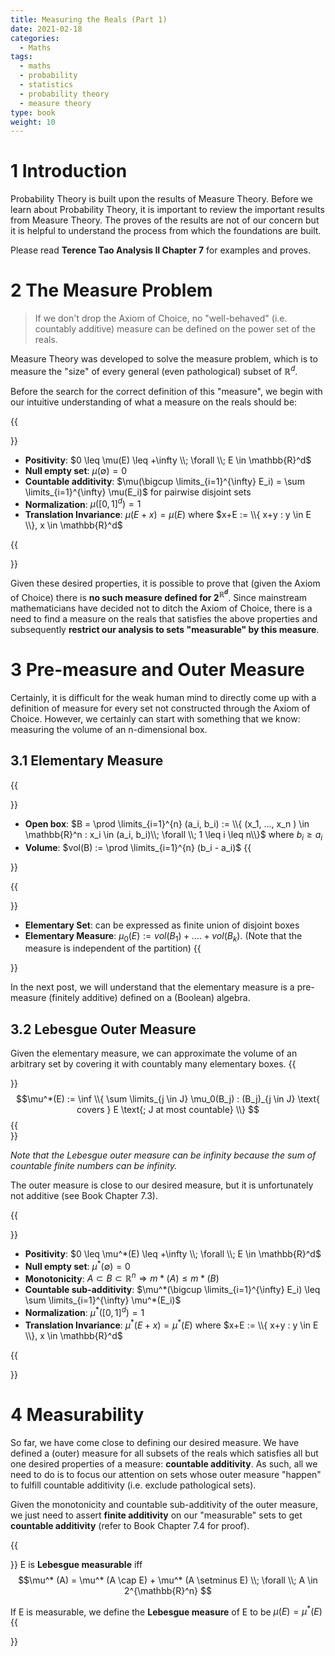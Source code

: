 ```yaml
---
title: Measuring the Reals (Part 1)
date: 2021-02-18
categories:
  - Maths
tags:
  - maths
  - probability
  - statistics
  - probability theory
  - measure theory
type: book
weight: 10
---
```


# 1 Introduction

Probability Theory is built upon the results of Measure Theory. Before we learn about Probability Theory, it is important to review the important results from Measure Theory. The proves of the results are not of our concern but it is helpful to understand the process from which the foundations are built.

Please read **Terence Tao Analysis II Chapter 7** for examples and proves.

# 2 The Measure Problem

> If we don't drop the Axiom of Choice, no "well-behaved" (i.e. countably additive) measure can be defined on the power set of the reals.

Measure Theory was developed to solve the measure problem, which is to measure the "size" of every general (even pathological) subset of $\mathbb{R}^d$.

Before the search for the correct definition of this "measure", we begin with our intuitive understanding of what a measure on the reals should be:

{{<aside title="Desired Properties of a Measure for $\mathbb{R}^d$" type="blue">}}

- **Positivity**: $0 \leq \mu(E) \leq +\infty \\; \forall \\; E \in \mathbb{R}^d$
- **Null empty set**: $\mu(\emptyset) = 0$
- **Countable additivity**: $\mu(\bigcup \limits_{i=1}^{\infty} E_i) = \sum \limits_{i=1}^{\infty} \mu(E_i)$ for pairwise disjoint sets
- **Normalization**: $\mu([0,1]^d) = 1$
- **Translation Invariance**: $\mu(E+x) = \mu(E)$ where $x+E := \\{ x+y : y \in E \\}, x \in \mathbb{R}^d$

{{</aside>}}

Given these desired properties, it is possible to prove that (given the Axiom of Choice) there is **no such measure defined for $2^{\mathbb{R}^d}$**. Since mainstream mathematicians have decided not to ditch the Axiom of Choice, there is a need to find a measure on the reals that satisfies the above properties and subsequently **restrict our analysis to sets "measurable" by this measure**.

# 3 Pre-measure and Outer Measure

Certainly, it is difficult for the weak human mind to directly come up with a definition of measure for every set not constructed through the Axiom of Choice. However, we certainly can start with something that we know: measuring the volume of an n-dimensional box.

## 3.1 Elementary Measure
{{<aside title="Volume of an Open Box" type="grey">}}
- **Open box**: $B = \prod  \limits_{i=1}^{n} (a_i, b_i) := \\{ (x_1, ..., x_n ) \in \mathbb{R}^n : x_i \in (a_i, b_i)\\; \forall \\; 1 \leq i \leq n\\}$ where $b_i \geq a_i$
- **Volume**: $vol(B) := \prod \limits_{i=1}^{n} (b_i - a_i)$
{{</aside>}}

{{<aside title="Elementary Measure" type="grey">}}
- **Elementary Set**: can be expressed as finite union of disjoint boxes
- **Elementary Measure**: $\mu_0(E) := vol(B_1) + .... + vol(B_k)$. (Note that the measure is independent of the partition)
{{</aside>}}

In the next post, we will understand that the elementary measure is a pre-measure (finitely additive) defined on a (Boolean) algebra.

## 3.2 Lebesgue Outer Measure
Given the elementary measure, we can approximate the volume of an arbitrary set by covering it with countably many elementary boxes.
{{<aside title="Lebesgue Outer Measure" type="blue">}}
$$\mu^*(E) := \inf \\{ \sum \limits_{j \in J} \mu_0(B_j) : (B_j)_{j \in J} \text{ covers } E \text{; J at most countable} \\} $$
{{</aside>}}

*Note that the Lebesgue outer measure can be infinity because the sum of countable finite numbers can be infinity.*

The outer measure is close to our desired measure, but it is unfortunately not additive (see Book Chapter 7.3).

{{<aside title="Properties of Lebesgue Outer Measure (who cares)" type="grey">}}
- **Positivity**: $0 \leq \mu^*(E) \leq +\infty \\; \forall \\; E \in \mathbb{R}^d$
- **Null empty set**: $\mu^*(\emptyset) = 0$
- **Monotonicity**: $A \subset B \subset \mathbb{R}^n \Rightarrow m*(A) \leq m*(B)$
- **Countable sub-additivity**: $\mu^*(\bigcup \limits_{i=1}^{\infty} E_i) \leq \sum \limits_{i=1}^{\infty} \mu^*(E_i)$
- **Normalization**: $\mu^*([0,1]^d) = 1$
- **Translation Invariance**: $\mu^* (E+x) = \mu^* (E)$ where $x+E := \\{ x+y : y \in E \\}, x \in \mathbb{R}^d$

{{</aside>}}

# 4 Measurability
So far, we have come close to defining our desired measure. We have defined a (outer) measure for all subsets of the reals which satisfies all but one desired properties of a measure: **countable additivity**. As such, all we need to do is to focus our attention on sets whose outer measure "happen" to fulfill countable additivity (i.e. exclude pathological sets).

Given the monotonicity and countable sub-additivity of the outer measure, we just need to assert **finite additivity** on our "measurable" sets to get **countable additivity** (refer to Book Chapter 7.4 for proof).

{{<aside title="Lebesgue Measurability" type="blue">}}
E is **Lebesgue measurable** iff
$$\mu^* (A) = \mu^* (A \cap E) + \mu^* (A \setminus E) \\; \forall \\; A \in 2^{\mathbb{R}^n} $$

If E is measurable, we define the **Lebesgue measure** of E to be $\mu(E) = \mu^* (E)$
{{</aside>}}
